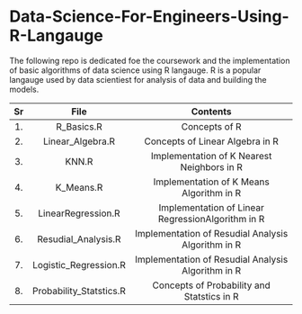 # Data-Science-For-Engineers-Using-R-Langauge

The following repo is dedicated foe the coursework and the implementation of basic algorithms of data science using R langauge.
R is a popular langauge used by data scientiest for analysis of data and building the models.


| Sr | File |  Contents|
|:---:|:----:|:-----------:|
|1.| R_Basics.R |Concepts of R|
|2.| Linear_Algebra.R |Concepts of Linear Algebra in  R|
|3.| KNN.R |Implementation of K Nearest Neighbors in R|
|4.| K_Means.R |Implementation of K Means Algorithm in R|
|5.| LinearRegression.R |Implementation of Linear RegressionAlgorithm in R|
|6.| Resudial_Analysis.R |Implementation of Resudial Analysis Algorithm in R|
|7.| Logistic_Regression.R |Implementation of Resudial Analysis Algorithm in R|
|8.| Probability_Statstics.R |Concepts of Probability and Statstics in R|
